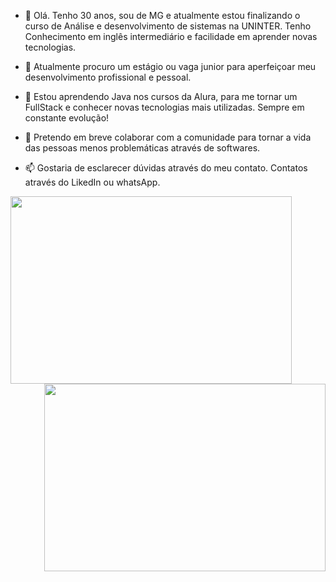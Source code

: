 


- 👋 Olá. Tenho 30 anos, sou de MG e atualmente estou finalizando o curso de Análise e desenvolvimento de sistemas na UNINTER. Tenho Conhecimento em inglês intermediário e facilidade em aprender novas tecnologias.

- 👀 Atualmente procuro um estágio ou vaga junior para aperfeiçoar meu desenvolvimento profissional e pessoal.
  
- 🌱 Estou aprendendo Java nos cursos da Alura, para me tornar um FullStack e conhecer novas tecnologias mais utilizadas. Sempre em constante evolução!
  
- 💞️ Pretendo em breve colaborar com a comunidade para tornar a vida das pessoas menos problemáticas através de softwares.
  
- 📫 Gostaria de esclarecer dúvidas através do meu contato. Contatos através do LikedIn ou whatsApp.
<a href="https://github.com/Fariawillyan/github-readme-stats">
  <img src="https://github-readme-stats.vercel.app/api?username=Fariawillyan&show_icons=true&theme=highcontrast" align="left" height="300" width="450" />
  <img src="https://github-readme-stats.vercel.app/api/top-langs/?username=Fariawillyan&layout=compact&theme=highcontrast" align="right" height="300" width="450" />
</a>


<!---
Fariawillyan/Fariawillyan is a ✨ Developer ✨ repository because its `README.md` (this file) appears on your GitHub profile.
You can click the Preview link to take a look at your changes.
--->

